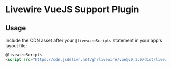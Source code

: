 # Livewire VueJS Support Plugin

## Usage
Include the CDN asset after your `@livewireScripts` statement in your app's layout file:

```html
@livewireScripts
<script src="https://cdn.jsdelivr.net/gh/livewire/vue@v0.1.0/dist/livewire-vue.js"></script>
```
